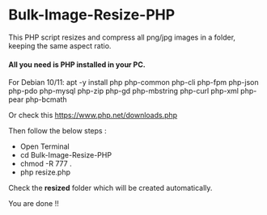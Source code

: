 # Bulk-Image-Resize-PHP
This PHP script resizes and compress all png/jpg images in a folder, keeping the same aspect ratio.

<h4>All you need is PHP installed in your PC.</h4>

For Debian 10/11: 
apt -y install php php-common php-cli php-fpm php-json php-pdo php-mysql php-zip php-gd  php-mbstring php-curl php-xml php-pear php-bcmath

Or check this
https://www.php.net/downloads.php

Then follow the below steps :
- Open Terminal
- cd Bulk-Image-Resize-PHP
- chmod -R 777 .
- php resize.php

Check the <b>resized</b> folder which will be created automatically. 

You are done !!
